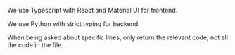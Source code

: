 We use Typescript with React and Material UI for frontend.

We use Python with strict typing for backend.

When being asked about specific lines, only return the relevant code, not all the code in the file.
